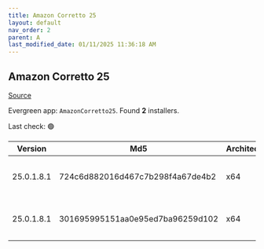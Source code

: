 ```yaml
---
title: Amazon Corretto 25
layout: default
nav_order: 2
parent: A
last_modified_date: 01/11/2025 11:36:18 AM
---
```


## Amazon Corretto 25

[Source](https://aws.amazon.com/corretto/)

Evergreen app: `AmazonCorretto25`. Found **2** installers.

Last check: 🟢

| Version    | Md5                              | Architecture | Type | URI                                                                                                                                                                                                      |
| ---------- | -------------------------------- | ------------ | ---- | -------------------------------------------------------------------------------------------------------------------------------------------------------------------------------------------------------- |
| 25.0.1.8.1 | 724c6d882016d467c7b298f4a67de4b2 | x64          | msi  | [https://corretto.aws/downloads/resources/25.0.1.8.1/amazon-corretto-25.0.1.8.1-windows-x64.msi](https://corretto.aws/downloads/resources/25.0.1.8.1/amazon-corretto-25.0.1.8.1-windows-x64.msi)         |
| 25.0.1.8.1 | 301695995151aa0e95ed7ba96259d102 | x64          | zip  | [https://corretto.aws/downloads/resources/25.0.1.8.1/amazon-corretto-25.0.1.8.1-windows-x64-jdk.zip](https://corretto.aws/downloads/resources/25.0.1.8.1/amazon-corretto-25.0.1.8.1-windows-x64-jdk.zip) |
